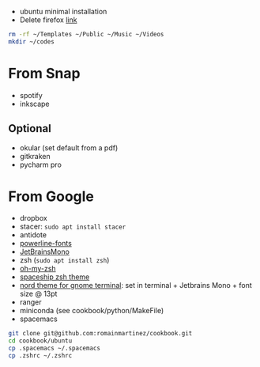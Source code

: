 - ubuntu minimal installation
- Delete firefox [link](https://askubuntu.com/questions/16758/removing-firefox-in-ubuntu-with-all-add-ons-like-it-never-existed)

```bash
rm -rf ~/Templates ~/Public ~/Music ~/Videos
mkdir ~/codes
```

# From Snap
- spotify
- inkscape

## Optional
- okular (set default from a pdf)
- gitkraken
- pycharm pro

# From Google
- dropbox
- stacer: `sudo apt install stacer`
- antidote
- [powerline-fonts](https://github.com/powerline/fonts)
- [JetBrainsMono](https://www.jetbrains.com/lp/mono/)
- zsh (`sudo apt install zsh`)
- [oh-my-zsh](https://github.com/ohmyzsh/ohmyzsh)
- [spaceship zsh theme](https://github.com/denysdovhan/spaceship-prompt)
- [nord theme for gnome terminal](https://github.com/arcticicestudio/nord-gnome-terminal): set in terminal + Jetbrains Mono + font size @ 13pt
- ranger
- miniconda (see cookbook/python/MakeFile)
- spacemacs

```bash
git clone git@github.com:romainmartinez/cookbook.git
cd cookbook/ubuntu
cp .spacemacs ~/.spacemacs
cp .zshrc ~/.zshrc
```

